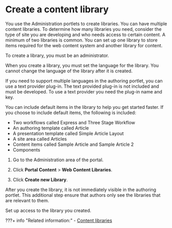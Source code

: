 # Create a content library

You use the Administration portlets to create libraries. You can have multiple content libraries. To determine how many libraries you need, consider the type of site you are developing and who needs access to certain content. A minimum of two libraries is common. You can set up one library to store items required for the web content system and another library for content.

To create a library, you must be an administrator.

When you create a library, you must set the language for the library. You cannot change the language of the library after it is created.

If you need to support multiple languages in the authoring portlet, you can use a text provider plug-in. The text provided plug-in is not included and must be developed. To use a text provider you need the plug-in name and key.

You can include default items in the library to help you get started faster. If you choose to include default items, the following is included:

-   Two workflows called Express and Three Stage Workflow
-   An authoring template called Article
-   A presentation template called Simple Article Layout
-   A site area called Articles
-   Content items called Sample Article and Sample Article 2
-   Components

1.  Go to the Administration area of the portal.

2.  Click **Portal Content** \> **Web Content Libraries**.

3.  Click **Create new Library**.


After you create the library, it is not immediately visible in the authoring portlet. This additional step ensure that authors only see the libraries that are relevant to them.

Set up access to the library you created.

???+ info "Related information:"
    - [Content libraries](../../../../build_sites/create_sites/building_website/content_libraries/index.md)


